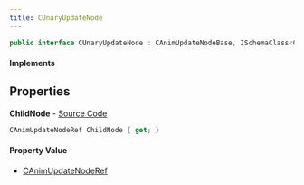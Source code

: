 ```yaml
---
title: CUnaryUpdateNode
---
```


```csharp
public interface CUnaryUpdateNode : CAnimUpdateNodeBase, ISchemaClass<CAnimUpdateNodeBase>, ISchemaClass<CUnaryUpdateNode>, ISchemaField, ISchemaClass, INativeHandle
```

#### Implements

## Properties

**ChildNode** - [Source Code](https://github.com/swiftly-solution/swiftlys2/blob/main/managed/src/SwiftlyS2.Generated/Schemas/Interfaces/CUnaryUpdateNode.cs#L16)

```csharp
CAnimUpdateNodeRef ChildNode { get; }
```

#### Property Value

- [CAnimUpdateNodeRef](/docs/api/shared/schemadefinitions/canimupdatenoderef)

